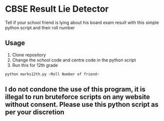 # CBSE Result Lie Detector

Tell if your school friend is lying about his board exam result with this simple python script and their roll number

## Usage

1. Clone repository
2. Change the school code and centre code in the python script
3. Run this for 12th grade
```bash
python marks12th.py <Roll Number of friend>
```

## I do not condone the use of this program, it is illegal to run bruteforce scripts on any website without consent. Please use this python script as per your discretion
